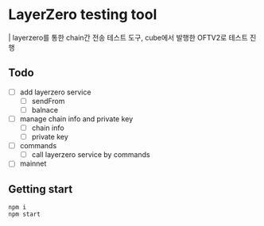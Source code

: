 # LayerZero testing tool
| layerzero를 통한 chain간 전송 테스트 도구, cube에서 발행한 OFTV2로 테스트 진행
## Todo
- [ ] add layerzero service
    - [ ] sendFrom
    - [ ] balnace
- [ ] manage chain info and private key
    - [ ] chain info
    - [ ] private key
- [ ] commands
    - [ ] call layerzero service by commands
- [ ] mainnet

## Getting start
``` shell
npm i
npm start
```